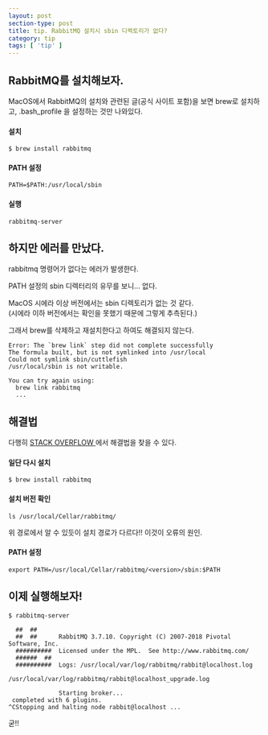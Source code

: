 ```yaml
---
layout: post
section-type: post
title: tip. RabbitMQ 설치시 sbin 디렉토리가 없다?
category: tip
tags: [ 'tip' ]
---
```



## RabbitMQ를 설치해보자.

MacOS에서 RabbitMQ의 설치와 관련된 글(공식 사이트 포함)을 보면 brew로 설치하고, .bash_profile 을 설정하는 것만 나와있다.

#### 설치

```
$ brew install rabbitmq
```

#### PATH 설정
```
PATH=$PATH:/usr/local/sbin
```

#### 실행

```
rabbitmq-server
```

## 하지만 에러를 만났다.

rabbitmq 명령어가 없다는 에러가 발생한다.

PATH 설정의 sbin 디렉터리의 유무를 보니... 없다.

MacOS 시에라 이상 버전에서는 sbin 디렉토리가 없는 것 같다.  
(시에라 이하 버전에서는 확인을 못했기 때문에 그렇게 추측된다.)

그래서 brew를 삭제하고 재설치한다고 하여도 해결되지 않는다.

```
Error: The `brew link` step did not complete successfully
The formula built, but is not symlinked into /usr/local
Could not symlink sbin/cuttlefish
/usr/local/sbin is not writable.

You can try again using:
  brew link rabbitmq
  ...
```

## 해결법

다행히 [STACK OVERFLOW
](https://stackoverflow.com/questions/23050120/rabbitmq-command-doesnt-exist)에서 해결법을 찾을 수 있다.

#### 일단 다시 설치

```
$ brew install rabbitmq
```

#### 설치 버전 확인

```
ls /usr/local/Cellar/rabbitmq/
```
위 경로에서 알 수 있듯이 설치 경로가 다르다!! 이것이 오류의 원인.

#### PATH 설정

```
export PATH=/usr/local/Cellar/rabbitmq/<version>/sbin:$PATH
```

## 이제 실행해보자!

```
$ rabbitmq-server

  ##  ##
  ##  ##      RabbitMQ 3.7.10. Copyright (C) 2007-2018 Pivotal Software, Inc.
  ##########  Licensed under the MPL.  See http://www.rabbitmq.com/
  ######  ##
  ##########  Logs: /usr/local/var/log/rabbitmq/rabbit@localhost.log
                    /usr/local/var/log/rabbitmq/rabbit@localhost_upgrade.log

              Starting broker...
 completed with 6 plugins.
^CStopping and halting node rabbit@localhost ...
```

굳!!

